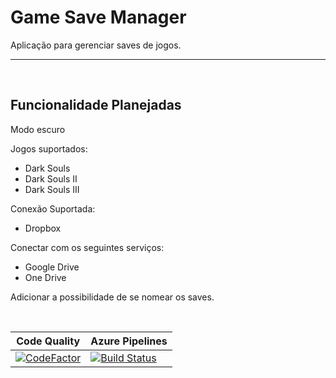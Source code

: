 # Game Save Manager
Aplicação para gerenciar saves de jogos.

----
<br/>

## Funcionalidade Planejadas

Modo escuro

Jogos suportados:
  - Dark Souls
  - Dark Souls II
  - Dark Souls III

Conexão Suportada:
  - Dropbox

Conectar com os seguintes serviços:
  - Google Drive
  - One Drive

Adicionar a possibilidade de se nomear os saves.

<br/>


|Code Quality|Azure Pipelines|
|------------|---------------|
|[![CodeFactor](https://www.codefactor.io/repository/github/luca16s/gamesavemanager/badge)](https://www.codefactor.io/repository/github/luca16s/gamesavemanager)|[![Build Status](https://dev.azure.com/DeadFishStudio/GameSaveManager/_apis/build/status/GameSaveManager?branchName=%2310)](https://dev.azure.com/DeadFishStudio/GameSaveManager/_build/latest?definitionId=19&branchName=%2310)|
